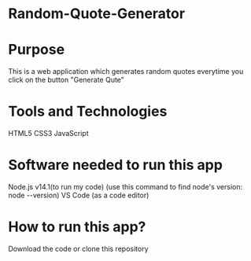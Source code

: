 # Random-Quote-Generator

# Purpose
This is a web application which generates random quotes everytime you click on the button "Generate Qute"

# Tools and Technologies
HTML5
CSS3
JavaScript

# Software needed to run this app 
Node.js v14.1(to run my code) (use this command to find node's version: node --version)
VS Code (as a code editor)​

# How to run this app? 
Download the code or clone this repository